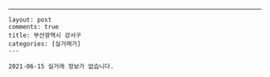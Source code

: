 ---
    layout: post
    comments: true
    title: 부산광역시 강서구
    categories: [실거래가]
    ---

    2021-06-15 실거래 정보가 없습니다.

    